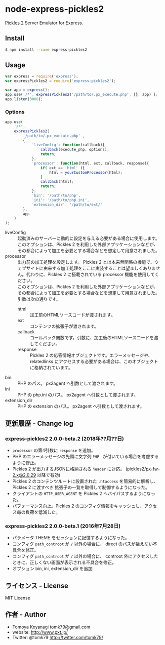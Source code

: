 # node-express-pickles2

[Pickles 2](http://pickles2.pxt.jp/) Server Emulator for Express.

## Install

```bash
$ npm install --save express-pickles2
```


## Usage

```js
var express = require('express');
var expressPickles2 = require('express-pickles2');

var app = express();
app.use('/*', expressPickles2('/path/to/.px_execute.php', {}, app) );
app.listen(3000);
```


### Options

```js
app.use(
    '/*',
    expressPickles2(
        '/path/to/.px_execute.php' ,
        {
            'liveConfig': function(callback){
                callback(execute_php, options);
                return;
            },
            'processor': function(html, ext, callback, response){
                if( ext == 'html' ){
                    html = yourCustomProcessor(html);
                }
                callback(html);
                return;
            },
            'bin': '/path/to/php',
            'ini': '/path/to/php.ini',
            'extension_dir': '/path/to/ext/'
        },
        app
    )
);
```

<dl>
    <dt>liveConfig</dt>
        <dd>起動済みのサーバーに動的に設定を与える必要がある場合に使用します。<br />このオプションは、Pickles 2 を利用した外部アプリケーションなどが、その都合によって加工を必要とする場合などを想定して用意されました。</dd>
    <dt>processor</dt>
        <dd>出力前の加工処理を設定します。 Pickles 2 とは本来無関係の機能で、ウェブサイトに由来する加工処理をここに実装することは望ましくありません。代わりに、Pickles 2 に搭載されている processor 機能を使用してください。<br />
        このオプションは、Pickles 2 を利用した外部アプリケーションなどが、その都合によって加工を必要とする場合などを想定して用意されました。<br />
        引数は次の通りです。<br />
        <dl>
            <dt>html</dt>
                <dd>加工前のHTMLソースコードが渡されます。</dd>
            <dt>ext</dt>
                <dd>コンテンツの拡張子が渡されます。</dd>
            <dt>callback</dt>
                <dd>コールバック関数です。引数に、加工後のHTMLソースコードを渡してください。</dd>
            <dt>response</dt>
                <dd>Pickles 2 の応答情報オブジェクトです。エラーメッセージや、relatedlinks にアクセスする必要がある場合は、このオブジェクトに格納されています。</dd>
        </dl>
        </dd>
    <dt>bin</dt>
        <dd>PHP のパス。 px2agent へ引数として渡されます。</dd>
    <dt>ini</dt>
        <dd>PHP の php.ini のパス。 px2agent へ引数として渡されます。</dd>
    <dt>extension_dir</dt>
        <dd>PHP の extension のパス。 px2agent へ引数として渡されます。</dd>
</dl>


## 更新履歴 - Change log

### express-pickles2 2.0.0-beta.2 (2018年??月??日)

- `processor` の第4引数に `response` を追加。
- PHP のエラーメッセージの先頭に文字列 `PHP ` が付いている場合を考慮するように修正。
- Pickles 2 が出力するJSONに格納される `header` に対応。 (pickles2/px-fw-2.x@2.0.29 以降で有効)
- Pickles 2 のコンテンツルートに設置された `.htaccess` を簡易的に解析し、 Pickles 2 に渡すべき 拡張子の一覧を取得して制御するようになった。
- クライアントの `HTTP_USER_AGENT` を Pickles 2 へバイパスするようになった。
- パフォーマンス向上。Pickles 2 のコンフィグ情報をキャッシュし、アクセス毎の負荷を低減した。

### express-pickles2 2.0.0-beta.1 (2016年7月28日)

- パラメータ THEME をセッションに記憶するようになった。
- コンフィグ `path_controot` が `/` 以外の場合に、 direct のパスが拾えない不具合を修正。
- コンフィグ `path_controot` が `/` 以外の場合に、 controot 外にアクセスしたときに、正しくない画面が表示される不具合を修正。
- オプション bin, ini, extension_dir を追加


## ライセンス - License

MIT License


## 作者 - Author

- Tomoya Koyanagi <tomk79@gmail.com>
- website: <http://www.pxt.jp/>
- Twitter: @tomk79 <http://twitter.com/tomk79/>
